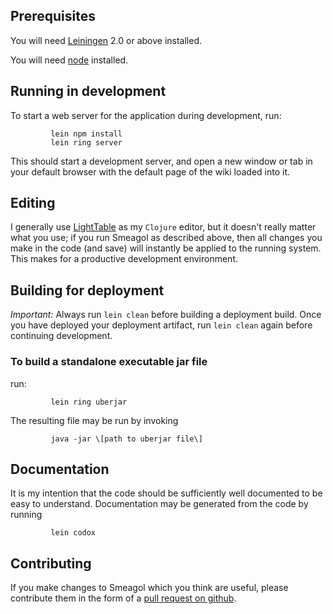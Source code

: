 ## Prerequisites

You will need [Leiningen](https://github.com/technomancy/leiningen) 2.0 or above installed.

You will need [node](https://nodejs.org/en/) installed.

## Running in development
To start a web server for the application during development, run:

```
         lein npm install
         lein ring server
```

This should start a development server, and open a new window or tab in your default browser with the default page of the wiki loaded into it.

## Editing
I generally use [LightTable](http://lighttable.com/) as my `Clojure` editor, but it doesn't really matter what you use; if you run Smeagol as described above, then all changes you make in the code (and save) will instantly be applied to the running system. This makes for a productive development environment.

## Building for deployment

*Important:* Always run `lein clean` before building a deployment build. Once you have deployed your deployment artifact, run `lein clean` again before continuing development.

### To build a standalone executable jar file

run:

```
         lein ring uberjar
```

The resulting file may be run by invoking

```
         java -jar \[path to uberjar file\]
```

## Documentation
It is my intention that the code should be sufficiently well documented to be easy to understand. Documentation may be generated from the code by running

```
         lein codox
```

## Contributing
If you make changes to Smeagol which you think are useful, please contribute them in the form of a [pull request on github](https://help.github.com/articles/creating-a-pull-request/).
